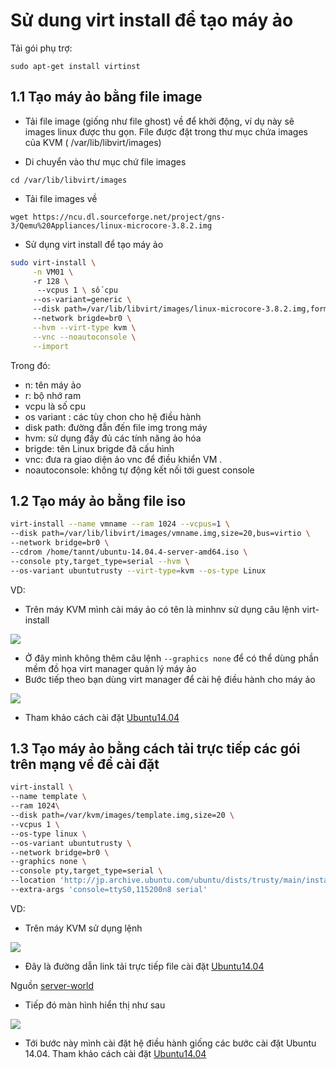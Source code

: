 # Sử dung virt install để tạo máy ảo 

Tải gói phụ trợ: 

```sudo apt-get install virtinst```

## 1.1 Tạo máy ảo bằng file image 

- Tải file image (giống như file ghost) về để khởi động, ví dụ này sẽ images linux được thu gọn. File được đặt trong thư mục chứa images của KVM ( /var/lib/libvirt/images)

- Di chuyển vào thư mục chứ file images

``cd /var/lib/libvirt/images``

- Tải file images về 

``wget https://ncu.dl.sourceforge.net/project/gns-3/Qemu%20Appliances/linux-microcore-3.8.2.img``

- Sử dụng virt install để tạo máy ảo 

```sh 
sudo virt-install \
     -n VM01 \ 
     -r 128 \ 
      --vcpus 1 \ số cpu 
     --os-variant=generic \ 
     --disk path=/var/lib/libvirt/images/linux-microcore-3.8.2.img,format=qcow2,bus=virtio,cache=none \ 
     --network brigde=br0 \
     --hvm --virt-type kvm \
     --vnc --noautoconsole \
     --import
```

Trong đó:

- n: tên máy ảo
- r: bộ nhớ ram
- vcpu là số cpu
- os variant : các tùy chon cho hệ điều hành
- disk path: đường đẫn đến file img trong máy
- hvm: sử dụng đầy đủ các tính năng ảo hóa
- brigde: tên Linux brigde đã cấu hình
- vnc: đưa ra giao diện ảo vnc để điều khiển VM .
- noautoconsole: không tự động kết nối tới guest console

## 1.2 Tạo máy ảo bằng file iso 

```sh 
virt-install --name vmname --ram 1024 --vcpus=1 \
--disk path=/var/lib/libvirt/images/vmname.img,size=20,bus=virtio \
--network bridge=br0 \
--cdrom /home/tannt/ubuntu-14.04.4-server-amd64.iso \
--console pty,target_type=serial --hvm \
--os-variant ubuntutrusty --virt-type=kvm --os-type Linux
```
VD: 
- Trên máy KVM mình cài máy ảo có tên là minhnv sử dụng câu lệnh virt-install

<img src="https://github.com/nguyenminh12051997/meditech-thuctap/blob/master/MinhNV/KVM/images/virt(iso).PNG?raw=true">

- Ở đây mình không thêm câu lệnh ``--graphics none`` để có thể dùng phần mềm đồ họa virt manager quản lý máy ảo 
- Bước tiếp theo bạn dùng virt manager để cài hệ điều hành cho máy ảo

<img src="https://github.com/nguyenminh12051997/meditech-thuctap/blob/master/MinhNV/KVM/images/virtisso.PNG?raw=true">

- Tham khảo cách cài đặt <a href="https://github.com/nguyenminh12051997/MediTech/blob/master/install_ubuntu_server.md">Ubuntu14.04</a>


## 1.3 Tạo máy ảo bằng cách tải trực tiếp các gói trên mạng về để cài đặt

```sh
virt-install \
--name template \
--ram 1024\
--disk path=/var/kvm/images/template.img,size=20 \
--vcpus 1 \
--os-type linux \
--os-variant ubuntutrusty \
--network bridge=br0 \
--graphics none \
--console pty,target_type=serial \
--location 'http://jp.archive.ubuntu.com/ubuntu/dists/trusty/main/installer-amd64/' \
--extra-args 'console=ttyS0,115200n8 serial'
```
VD: 
- Trên máy KVM sử dụng lệnh

<img src="https://github.com/nguyenminh12051997/meditech-thuctap/blob/master/MinhNV/KVM/images/virtdown.PNG?raw=true">

- Đây là đường dẫn link tải trực tiếp file cài đặt <a href="http://jp.archive.ubuntu.com/ubuntu/dists/trusty/main/installer-amd64/">Ubuntu14.04</a>

Nguồn  <a href="https://www.server-world.info/en/note?os=Ubuntu_14.04&p=kvm&f=2">server-world</a>

- Tiếp đó màn hình hiển thị như sau 

<img src="https://github.com/nguyenminh12051997/meditech-thuctap/blob/master/MinhNV/KVM/images/virtdownss.PNG?raw=true">

- Tới bước này mình cài đặt hệ điều hành giống các bước cài đặt Ubuntu 14.04. Tham khảo cách cài đặt <a href="https://github.com/nguyenminh12051997/MediTech/blob/master/install_ubuntu_server.md">Ubuntu14.04</a>



